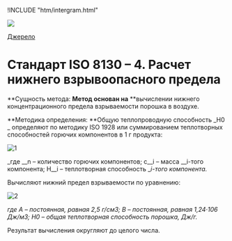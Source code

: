 
!INCLUDE "htm/intergram.html"

![](https://chart.googleapis.com/chart?chs=180x180&amp;cht=qr&amp;chl=https://pp.vokov.tk/%D0%B2%D0%B8%D0%B1%D1%96%D1%80_%D1%84%D0%B0%D1%80%D0%B1%D0%B8.html) 

[Джерело](http://vseokraskah.net/standart-iso-8130-4 "Permalink to Стандарт ISO 8130 – 4. Расчет нижнего взрывоопасного предела")

# Стандарт ISO 8130 – 4. Расчет нижнего взрывоопасного предела

**Сущность метода: **Метод основан на** **вычислении нижнего концентрационного предела взрываемости порошка в воздухе.

**Методика определения: **Общую теплопроводную способность _H0 _ определяют по методику ISO 1928 или суммированием теплотворных способностей горючих компонентов в 1 г продукта:

![][1]

_где __n – количество горючих компонентов; с__i – масса __i-того компонента; Н__i – теплотворная способность __i-того компонента._

Вычисляют нижний предел взрываемости по уравнению:

![][2]

_где А – постоянная, равная 2,5 г/см3; В – постоянная, равная 1,24·106 Дж/м3; Н0 – общая теплотворная способность порошка, Дж/г._

Результат вычисления округляют до целого числа.

[1]: /img/14.jpg "1"
[2]: /img/23.jpg "2"

  